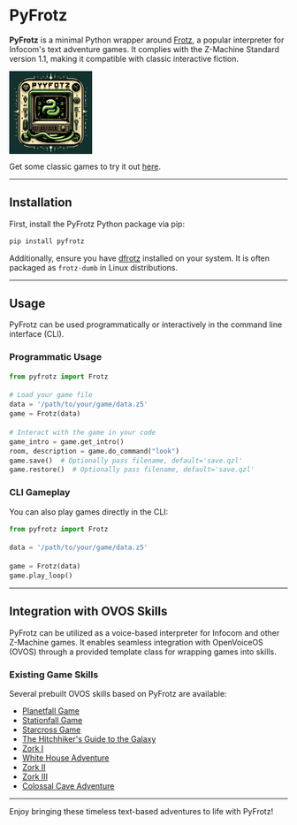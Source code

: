 # PyFrotz

**PyFrotz** is a minimal Python wrapper around [Frotz](https://gitlab.com/DavidGriffith/frotz), a popular interpreter for Infocom's text adventure games. It complies with the Z-Machine Standard version 1.1, making it compatible with classic interactive fiction.

 <img src='./pyfrotz/gui/all/pyfrotz.png' card_color='#00ff00' width='150' height='150' style='vertical-align:bottom'/> 

Get some classic games to try it out [here](https://if.illuminion.de/infocom.html).

---

## Installation

First, install the PyFrotz Python package via pip:

```bash
pip install pyfrotz
```

Additionally, ensure you have [dfrotz](https://gitlab.com/DavidGriffith/frotz.git) installed on your system. It is often packaged as `frotz-dumb` in Linux distributions.

---

## Usage

PyFrotz can be used programmatically or interactively in the command line interface (CLI).

### Programmatic Usage

```python
from pyfrotz import Frotz

# Load your game file
data = '/path/to/your/game/data.z5'
game = Frotz(data)

# Interact with the game in your code
game_intro = game.get_intro()
room, description = game.do_command("look")
game.save()  # Optionally pass filename, default='save.qzl'
game.restore()  # Optionally pass filename, default='save.qzl'
```

### CLI Gameplay

You can also play games directly in the CLI:

```python
from pyfrotz import Frotz

data = '/path/to/your/game/data.z5'

game = Frotz(data)
game.play_loop()
```

---

## Integration with OVOS Skills

PyFrotz can be utilized as a voice-based interpreter for Infocom and other Z-Machine games. It enables seamless integration with OpenVoiceOS (OVOS) through a provided template class for wrapping games into skills.

### Existing Game Skills

Several prebuilt OVOS skills based on PyFrotz are available:

- [Planetfall Game](https://github.com/JarbasSkills/ovos-skill-planet-fall-game)
- [Stationfall Game](https://github.com/JarbasSkills/ovos-skill-station-fall-game)
- [Starcross Game](https://github.com/JarbasSkills/ovos-skill-starcross-game)
- [The Hitchhiker's Guide to the Galaxy](https://github.com/JarbasSkills/ovos-skill-hhgg-game)
- [Zork I](https://github.com/JarbasSkills/ovos-skill-zork0-game)
- [White House Adventure](https://github.com/OVOSHatchery/ovos-skill-white-house-adventure)
- [Zork II](https://github.com/JarbasSkills/ovos-skill-zork2-game)
- [Zork III](https://github.com/JarbasSkills/ovos-skill-zork3-game)
- [Colossal Cave Adventure](https://github.com/OVOSHatchery/ovos-skill-cave-adventure-game)

---

Enjoy bringing these timeless text-based adventures to life with PyFrotz!

